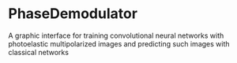 # PhaseDemodulator
A graphic interface for training convolutional neural networks with photoelastic multipolarized images and predicting such images with classical networks

